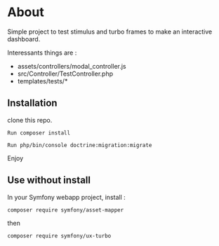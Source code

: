 # About

Simple project to test stimulus and turbo frames to make an interactive dashboard.

Interessants things are :

 - assets/controllers/modal_controller.js
 - src/Controller/TestController.php
 - templates/tests/*

## Installation
clone this repo.

    Run composer install

    Run php/bin/console doctrine:migration:migrate

Enjoy
## Use without install
In your Symfony webapp project, install :

    composer require symfony/asset-mapper
then 

    composer require symfony/ux-turbo